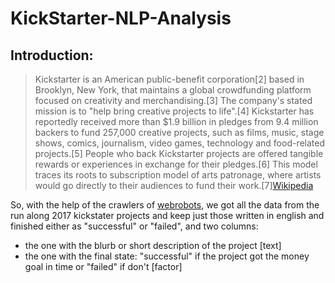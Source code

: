 # KickStarter-NLP-Analysis
## Introduction:

> Kickstarter is an American public-benefit corporation[2] based in Brooklyn, New York, that maintains a global crowdfunding platform focused on creativity and merchandising.[3] The company's stated mission is to "help bring creative projects to life".[4] Kickstarter has reportedly received more than $1.9 billion in pledges from 9.4 million backers to fund 257,000 creative projects, such as films, music, stage shows, comics, journalism, video games, technology and food-related projects.[5]
People who back Kickstarter projects are offered tangible rewards or experiences in exchange for their pledges.[6] This model traces its roots to subscription model of arts patronage, where artists would go directly to their audiences to fund their work.[7][Wikipedia](https://en.wikipedia.org/wiki/Kickstarter)

So, with the help of the crawlers of [webrobots](https://webrobots.io/kickstarter-datasets/), we got all the data from the run along 2017 kickstater projects and keep just those written in english and finished either as "successful" or "failed", and two columns:

- the one with the blurb or short description of the project [text]
- the one with the final state: "successful" if the project got the money goal in time or "failed" if don't [factor]

